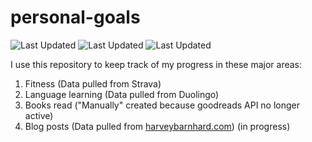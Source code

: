 # personal-goals
![Last Updated](https://img.shields.io/date/1611365592?color=FC4C02&label=Fitness%20Updated&logo=strava)
![Last Updated](https://img.shields.io/date/1611365592?color=7ac70c&label=Language%20Updated&logo=duolingo)
![Last Updated](https://img.shields.io/date/1611365592?color=e9e5cd&label=Books%20Updated&logo=goodreads)

I use this repository to keep track of my progress in these major areas:

1. Fitness (Data pulled from Strava)
2. Language learning (Data pulled from Duolingo)
3. Books read ("Manually" created because goodreads API no longer active)
4. Blog posts (Data pulled from [harveybarnhard.com](https://harveybarnhard.com)) (in progress)
